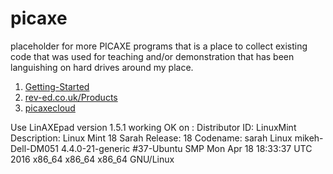 # picaxe

placeholder for more PICAXE programs 
that is a place to collect existing code that was used for teaching and/or demonstration
that has been languishing on hard drives around my place.

<ol><li>
<a href="http://www.picaxe.com/Getting-Started/Software-Selection">Getting-Started</a>
</li><li>
<a href="http://www.rev-ed.co.uk/Products">rev-ed.co.uk/Products</a>
</li><li>
<a href="http://www.picaxecloud.com/">picaxecloud</a>
</li>
</ol>
Use LinAXEpad version 1.5.1
working OK on :
Distributor ID:	LinuxMint
Description:	Linux Mint 18 Sarah
Release:	18
Codename:	sarah
Linux mikeh-Dell-DM051 4.4.0-21-generic #37-Ubuntu SMP Mon Apr 18 18:33:37 UTC 2016 x86_64 x86_64 x86_64 GNU/Linux



